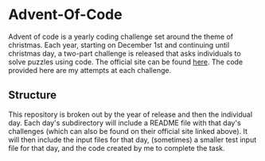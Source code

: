 # Advent-Of-Code

Advent of code is a yearly coding challenge set around the theme of christmas. Each year, starting on December 1st and continuing until christmas day, a two-part challenge is released that asks individuals to solve puzzles using code. The official site can be found [here](https://adventofcode.com/). The code provided here are my attempts at each challenge. 

## Structure

This repository is broken out by the year of release and then the individual day. Each day's subdirectory will include a README file with that day's challenges (which can also be found on their official site linked above). It will then include the input files for that day, (sometimes) a smaller test input file for that day, and the code created by me to complete the task.
